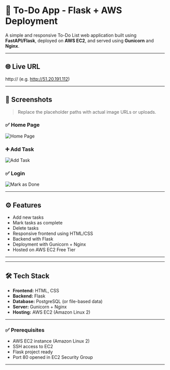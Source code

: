 # 📝 To-Do App - Flask + AWS Deployment

A simple and responsive To-Do List web application built using **FastAPI/Flask**, deployed on **AWS EC2**, and served using **Gunicorn** and **Nginx**.

---

## 🌐 Live URL

http://<your-ec2-public-ip> (e.g. http://51.20.191.112)

---

## 📸 Screenshots

> Replace the placeholder paths with actual image URLs or uploads.

### ✅ Home Page

![Home Page](screenshots/home.png)

### ➕ Add Task

![Add Task](screenshots/addnewtask.png)

### ✅ Login

![Mark as Done](screenshots/login.png)

---

## ⚙️ Features

- Add new tasks
- Mark tasks as complete
- Delete tasks
- Responsive frontend using HTML/CSS
- Backend with Flask
- Deployment with Gunicorn + Nginx
- Hosted on AWS EC2 Free Tier

---


---

## 🛠️ Tech Stack

- **Frontend:** HTML, CSS
- **Backend:** Flask
- **Database:** PostgreSQL (or file-based data)
- **Server:** Gunicorn + Nginx
- **Hosting:** AWS EC2 (Amazon Linux 2)

---


### ✅ Prerequisites

- AWS EC2 instance (Amazon Linux 2)
- SSH access to EC2
- Flask project ready
- Port 80 opened in EC2 Security Group

---



